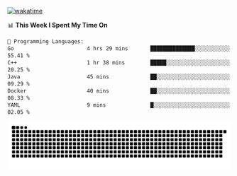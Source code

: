 [![wakatime](https://wakatime.com/badge/user/384f91c6-4eee-411f-8f3b-1b691f58a544.svg)](https://wakatime.com/@384f91c6-4eee-411f-8f3b-1b691f58a544)

<!--START_SECTION:waka-->
📊 **This Week I Spent My Time On** 

```text
💬 Programming Languages: 
Go                       4 hrs 29 mins       ██████████████░░░░░░░░░░░   55.41 % 
C++                      1 hr 38 mins        █████░░░░░░░░░░░░░░░░░░░░   20.25 % 
Java                     45 mins             ██░░░░░░░░░░░░░░░░░░░░░░░   09.29 % 
Docker                   40 mins             ██░░░░░░░░░░░░░░░░░░░░░░░   08.33 % 
YAML                     9 mins              █░░░░░░░░░░░░░░░░░░░░░░░░   02.05 % 
```


<!--END_SECTION:waka-->

<picture>
  <source media="(prefers-color-scheme: dark)" srcset="https://raw.githubusercontent.com/fuwx295/fuwx295/output/github-contribution-grid-snake-dark.svg">
  <source media="(prefers-color-scheme: light)" srcset="https://raw.githubusercontent.com/fuwx295/fuwx295/output/github-contribution-grid-snake.svg">
  <img alt="github contribution grid snake animation" src="https://raw.githubusercontent.com/fuwx295/fuwx295/output/github-contribution-grid-snake.svg">
</picture>
